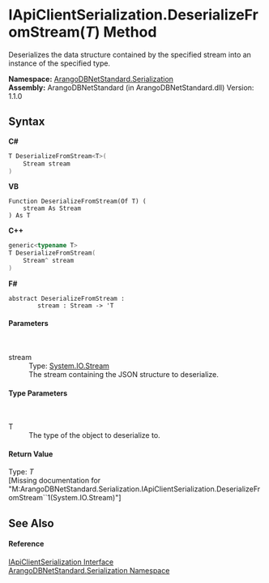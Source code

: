 # IApiClientSerialization.DeserializeFromStream(*T*) Method 
 

Deserializes the data structure contained by the specified stream into an instance of the specified type.

**Namespace:**&nbsp;<a href="b19a5281-5ab6-4a02-6b49-343596444efc">ArangoDBNetStandard.Serialization</a><br />**Assembly:**&nbsp;ArangoDBNetStandard (in ArangoDBNetStandard.dll) Version: 1.1.0

## Syntax

**C#**<br />
``` C#
T DeserializeFromStream<T>(
	Stream stream
)

```

**VB**<br />
``` VB
Function DeserializeFromStream(Of T) ( 
	stream As Stream
) As T
```

**C++**<br />
``` C++
generic<typename T>
T DeserializeFromStream(
	Stream^ stream
)
```

**F#**<br />
``` F#
abstract DeserializeFromStream : 
        stream : Stream -> 'T 

```


#### Parameters
&nbsp;<dl><dt>stream</dt><dd>Type: <a href="https://docs.microsoft.com/dotnet/api/system.io.stream" target="_blank" rel="noopener noreferrer">System.IO.Stream</a><br />The stream containing the JSON structure to deserialize.</dd></dl>

#### Type Parameters
&nbsp;<dl><dt>T</dt><dd>The type of the object to deserialize to.</dd></dl>

#### Return Value
Type: *T*<br />\[Missing <returns> documentation for "M:ArangoDBNetStandard.Serialization.IApiClientSerialization.DeserializeFromStream``1(System.IO.Stream)"\]

## See Also


#### Reference
<a href="8afa0c20-3690-8419-d6b6-ff75217e76ce">IApiClientSerialization Interface</a><br /><a href="b19a5281-5ab6-4a02-6b49-343596444efc">ArangoDBNetStandard.Serialization Namespace</a><br />